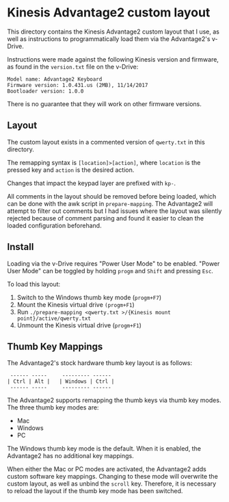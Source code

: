 # Kinesis Advantage2 custom layout

This directory contains the Kinesis Advantage2 custom layout that I use, as well
as instructions to programmatically load them via the Advantage2's v-Drive.

Instructions were made against the following Kinesis version and firmware, as
found in the `version.txt` file on the v-Drive:

```
Model name: Advantage2 Keyboard
Firmware version: 1.0.431.us (2MB), 11/14/2017
Bootloader version: 1.0.0
```

There is no guarantee that they will work on other firmware versions.

## Layout

The custom layout exists in a commented version of `qwerty.txt` in this
directory.

The remapping syntax is `[location]>[action]`, where `location` is the pressed
key and `action` is the desired action.

Changes that impact the keypad layer are prefixed with `kp-`.

All comments in the layout should be removed before being loaded, which can be
done with the awk script in `prepare-mapping`. The Advantage2 will attempt to
filter out comments but I had issues where the layout was silently rejected
because of comment parsing and found it easier to clean the loaded configuration
beforehand.

## Install

Loading via the v-Drive requires "Power User Mode" to be enabled. "Power User
Mode" can be toggled by holding `progm` and `Shift` and pressing `Esc`.

To load this layout:

1. Switch to the Windows thumb key mode (`progm+F7`)
2. Mount the Kinesis virtual drive `(progm+F1`)
3. Run `./prepare-mapping <qwerty.txt >/{Kinesis mount point}/active/qwerty.txt`
4. Unmount the Kinesis virtual drive (`progm+F1`)

## Thumb Key Mappings

The Advantage2's stock hardware thumb key layout is as follows:

```
 ------ -----     --------- ------
| Ctrl | Alt |   | Windows | Ctrl |
 ------ -----     --------- ------
 ```

The Advantage2 supports remapping the thumb keys via thumb key modes. The
three thumb key modes are:

* Mac
* Windows
* PC

The Windows thumb key mode is the default. When it is enabled, the Advantage2
has no additional key mappings.

When either the Mac or PC modes are activated, the Advantage2 adds custom
software key mappings. Changing to these mode will overwrite the custom layout,
as well as unbind the `scroll` key. Therefore, it is necessary to reload the
layout if the thumb key mode has been switched.
